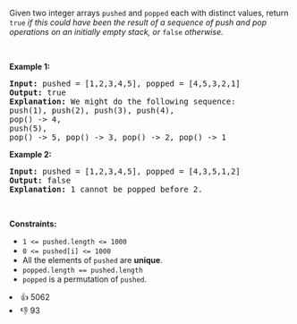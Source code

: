 <p>Given two integer arrays <code>pushed</code> and <code>popped</code> each with distinct values, return <code>true</code><em> if this could have been the result of a sequence of push and pop operations on an initially empty stack, or </em><code>false</code><em> otherwise.</em></p>

<p>&nbsp;</p> 
<p><strong class="example">Example 1:</strong></p>

<pre>
<strong>Input:</strong> pushed = [1,2,3,4,5], popped = [4,5,3,2,1]
<strong>Output:</strong> true
<strong>Explanation:</strong> We might do the following sequence:
push(1), push(2), push(3), push(4),
pop() -&gt; 4,
push(5),
pop() -&gt; 5, pop() -&gt; 3, pop() -&gt; 2, pop() -&gt; 1
</pre>

<p><strong class="example">Example 2:</strong></p>

<pre>
<strong>Input:</strong> pushed = [1,2,3,4,5], popped = [4,3,5,1,2]
<strong>Output:</strong> false
<strong>Explanation:</strong> 1 cannot be popped before 2.
</pre>

<p>&nbsp;</p> 
<p><strong>Constraints:</strong></p>

<ul> 
 <li><code>1 &lt;= pushed.length &lt;= 1000</code></li> 
 <li><code>0 &lt;= pushed[i] &lt;= 1000</code></li> 
 <li>All the elements of <code>pushed</code> are <strong>unique</strong>.</li> 
 <li><code>popped.length == pushed.length</code></li> 
 <li><code>popped</code> is a permutation of <code>pushed</code>.</li> 
</ul>

<div><li>👍 5062</li><li>👎 93</li></div>